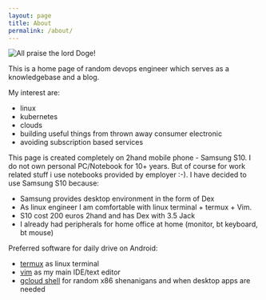 ```yaml
---
layout: page
title: About
permalink: /about/
---
```

![All praise the lord Doge!](/assets/doge_avatar_large.png)

This is a home page of random devops engineer which serves as a knowledgebase and a blog.

My interest are:
 - linux
 - kubernetes
 - clouds
 - building useful things from thrown away consumer electronic
 - avoiding subscription based services

This page is created completely on 2hand mobile phone - Samsung S10. I do not own personal PC/Notebook for 10+ years. But of course for work related stuff i use notebooks provided by employer :-). I have decided to use Samsung S10 because:

 - Samsung provides desktop environment in the form of Dex
 - As linux engineer I am comfortable with linux terminal + termux + Vim.
 - S10 cost 200 euros 2hand and has Dex with 3.5 Jack
 - I already had peripherals for home office at home (monitor, bt keyboard, bt mouse)

Preferred software for daily drive on Android:
 - [termux](https://f-droid.org/en/packages/com.termux/) as linux terminal
 - [vim](https://www.vim.org) as my main IDE/text editor
 - [gcloud shell](https://cloud.google.com/shell) for random x86 shenanigans and when desktop apps are needed


